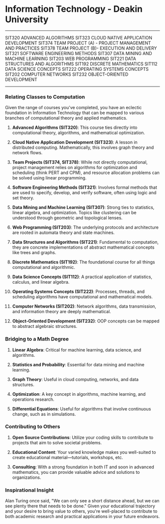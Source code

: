 # Information Technology - Deakin University
---
SIT320 ADVANCED ALGORITHMS
SIT323 CLOUD NATIVE APPLICATION DEVELOPMENT
SIT374 TEAM PROJECT (A) - PROJECT MANAGEMENT AND PRACTICES
SIT378 TEAM PROJECT (B)- EXECUTION AND DELIVERY
SIT321 SOFTWARE ENGINEERING METHODS
SIT307 DATA MINING AND MACHINE LEARNING
SIT203 WEB PROGRAMMING
SIT221 DATA STRUCTURES AND ALGORITHMS
SIT192 DISCRETE MATHEMATICS
SIT112 DATA SCIENCE CONCEPTS
SIT222 OPERATING SYSTEMS CONCEPTS
SIT202 COMPUTER NETWORKS
SIT232 OBJECT-ORIENTED DEVELOPMENT

---

### Relating Classes to Computation

Given the range of courses you've completed, you have an eclectic foundation in Information Technology that can be mapped to various branches of computational theory and applied mathematics.

1. **Advanced Algorithms (SIT320)**: This course ties directly into computational theory, algorithms, and mathematical optimization. 

2. **Cloud Native Application Development (SIT323)**: A lesson in distributed computing. Mathematically, this involves graph theory and network flows.

3. **Team Projects (SIT374, SIT378)**: While not directly computational, project management relies on algorithms for optimization and scheduling (think PERT and CPM), and resource allocation problems can be solved using linear programming.

4. **Software Engineering Methods (SIT321)**: Involves formal methods that are used to specify, develop, and verify software, often using logic and set theory.

5. **Data Mining and Machine Learning (SIT307)**: Strong ties to statistics, linear algebra, and optimization. Topics like clustering can be understood through geometric and topological lenses.

6. **Web Programming (SIT203)**: The underlying protocols and architecture are rooted in automata theory and state machines.

7. **Data Structures and Algorithms (SIT221)**: Fundamental to computation, they are concrete implementations of abstract mathematical concepts like trees and graphs.

8. **Discrete Mathematics (SIT192)**: The foundational course for all things computational and algorithmic.

9. **Data Science Concepts (SIT112)**: A practical application of statistics, calculus, and linear algebra.

10. **Operating Systems Concepts (SIT222)**: Processes, threads, and scheduling algorithms have computational and mathematical models.

11. **Computer Networks (SIT202)**: Network algorithms, data transmission, and information theory are deeply mathematical.

12. **Object-Oriented Development (SIT232)**: OOP concepts can be mapped to abstract algebraic structures.

### Bridging to a Math Degree

1. **Linear Algebra**: Critical for machine learning, data science, and algorithms.

2. **Statistics and Probability**: Essential for data mining and machine learning.

3. **Graph Theory**: Useful in cloud computing, networks, and data structures.

4. **Optimization**: A key concept in algorithms, machine learning, and operations research.

5. **Differential Equations**: Useful for algorithms that involve continuous change, such as in simulations.

### Contributing to Others

1. **Open Source Contributions**: Utilize your coding skills to contribute to projects that aim to solve societal problems.

2. **Educational Content**: Your varied knowledge makes you well-suited to create educational material—tutorials, workshops, etc.

3. **Consulting**: With a strong foundation in both IT and soon in advanced mathematics, you can provide valuable advice and solutions to organizations.

### Inspirational Insight

Alan Turing once said, "We can only see a short distance ahead, but we can see plenty there that needs to be done." Given your educational trajectory and your desire to bring value to others, you're well-placed to contribute to both academic research and practical applications in your future endeavors.
